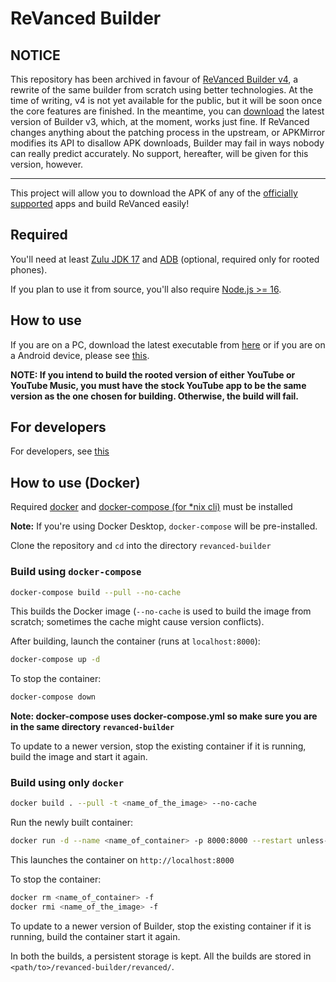 # ReVanced Builder

## NOTICE

This repository has been archived in favour of [ReVanced Builder v4](https://github.com/reisxd/revanced-builder-next), a rewrite of the same builder from scratch using better technologies. At the time of writing, v4 is not yet available for the public, but it will be soon once the core features are finished. In the meantime, you can [download](https://github.com/reisxd/revanced-builder/releases/latest) the latest version of Builder v3, which, at the moment, works just fine. If ReVanced changes anything about the patching process in the upstream, or APKMirror modifies its API to disallow APK downloads, Builder may fail in ways nobody can really predict accurately. No support, hereafter, will be given for this version, however.

---

This project will allow you to download the APK of any of the [officially supported](https://github.com/revanced/revanced-patches#-patches) apps and build ReVanced easily!

## Required

You'll need at least [Zulu JDK 17](https://www.azul.com/downloads/?version=java-17-lts&package=jdk) and [ADB](https://developer.android.com/studio/command-line/adb) (optional, required only for rooted phones).

If you plan to use it from source, you'll also require [Node.js >= 16](https://nodejs.org/).

## How to use

If you are on a PC, download the latest executable from [here](https://github.com/inotia00/rvx-builder/releases/latest) or if you are on a Android device, please see [this](https://github.com/inotia00/rvx-builder/wiki/How-to-use-rvx-builder-on-Android).

**NOTE: If you intend to build the rooted version of either YouTube or YouTube Music, you must have the stock YouTube app to be the same version as the one chosen for building. Otherwise, the build will fail.**

## For developers

For developers, see [this](https://github.com/reisxd/revanced-builder/blob/main/DEVELOPERS.md)

## How to use (Docker)

Required [docker](https://docs.docker.com/get-docker/) and [docker-compose (for \*nix cli)](https://docs.docker.com/compose/install/linux/) must be installed

**Note:** If you're using Docker Desktop, `docker-compose` will be pre-installed.

Clone the repository and `cd` into the directory `revanced-builder`

### Build using `docker-compose`

```bash
docker-compose build --pull --no-cache
```

This builds the Docker image (`--no-cache` is used to build the image from scratch; sometimes the cache might cause version conflicts).

After building, launch the container (runs at `localhost:8000`):

```bash
docker-compose up -d
```

To stop the container:

```bash
docker-compose down
```

**Note: docker-compose uses docker-compose.yml so make sure you are in the same directory `revanced-builder`**

To update to a newer version, stop the existing container if it is running, build the image and start it again.

### Build using only `docker`

```bash
docker build . --pull -t <name_of_the_image> --no-cache
```

Run the newly built container:

```bash
docker run -d --name <name_of_container> -p 8000:8000 --restart unless-stopped -v ./revanced/:/app/revanced-builder/revanced/ <name_of_the_image>
```

This launches the container on `http://localhost:8000`

To stop the container:

```bash
docker rm <name_of_container> -f
docker rmi <name_of_the_image> -f
```

To update to a newer version of Builder, stop the existing container if it is running, build the container start it again.

In both the builds, a persistent storage is kept. All the builds are stored in `<path/to>/revanced-builder/revanced/`.
